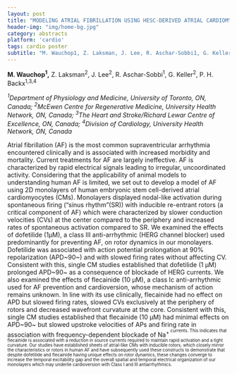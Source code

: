 ```yaml
---
layout: post
title: "MODELING ATRIAL FIBRILLATION USING HESC-DERIVED ATRIAL CARDIOMYOCYTES"
header-img: "img/home-bg.jpg"
category: abstracts
platform: 'cardio'
tags: cardio poster
subtitle: "M. Wauchop1, Z. Laksman, J. Lee, R. Aschar-Sobbi1, G. Keller, P. H. Backx"
---
```

**M. Wauchop<sup>1</sup>,** Z. Laksman<sup>2</sup>, J. Lee<sup>2</sup>, R. Aschar-Sobbi<sup>1</sup>, G.
Keller<sup>2</sup>, P. H. Backx<sup>1,3,4</sup>

_<sup>1</sup>Department of Physiology and Medicine, University of Toronto, ON,
Canada; <sup>2</sup>McEwen Centre for Regenerative Medicine, University Health
Network, ON, Canada; <sup>3</sup>The Heart and Stroke/Richard Lewar Centre of
Excellence, ON, Canada; <sup>4</sup>Division of Cardiology, University Health
Network, ON, Canada_

Atrial fibrillation (AF) is the most common supraventricular arrhythmia
encountered clinically and is associated with increased morbidity and
mortality. Current treatments for AF are largely ineffective. AF is
characterized by rapid electrical signals leading to irregular,
uncoordinated activity. Considering that the applicability of animal
models to understanding human AF is limited, we set out to develop a
model of AF using 2D monolayers of human embryonic stem cell-derived
atrial cardiomyocytes (CMs). Monolayers displayed nodal-like activation
during spontaneous firing (“sinus rhythm”(SR)) with inducible re-entrant
rotors (a critical component of AF) which were characterized by slower
conduction velocities (CVs) at the center compared to the periphery and
increased rates of spontaneous activation compared to SR. We examined
the effects of dofetilide (1μM), a class III anti-arrhythmic (HERG
channel blocker) used predominantly for preventing AF, on rotor dynamics
in our monolayers. Dofetilide was associated with action potential
prolongation at 90% repolarization (APD~90~) and with slowed firing
rates without affecting CV. Consistent with this, single CM studies
established that dofetilide (1 µM) prolonged APD~90~ as a consequence of
blockade of HERG currents. We also examined the effects of flecainide
(10 μM), a class Ic anti-arrhythmic used for AF prevention and
cardioversion, whose mechanism of action remains unknown. In line with
its use clinically, flecainide had no effect on APD but slowed firing
rates, slowed CVs exclusively at the periphery of rotors and decreased
wavefront curvature at the core. Consistent with this, single CM studies
established that flecainide (10 µM) had minimal effects on APD~90~ but
slowed upstroke velocities of APs and firing rate in association with
frequency-dependent blockade of Na<sup>+<sup> currents. This indicates that
flecainide is associated with a reduction in source currents required to
maintain rapid activation and a tight curvature. Our studies have
established sheets of atrial-like CMs with inducible rotors, which
closely mirror the characteristics or rotors in human AF and have
subsequently used these constructs to demonstrate that despite
dofetilide and flecainide having unique effects on rotor dynamics, these
changes converge to increase the temporal excitability gap and the
overall spatial and temporal electrical organization of our monolayers
which may underlie cardioversion with Class I and III antiarrhythmics.
